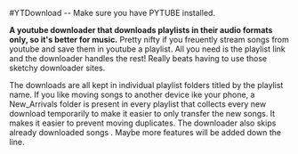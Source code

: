 #YTDownload -- Make sure you have PYTUBE installed.

**A youtube downloader that downloads playlists in their audio formats only, so it's better for music.**
Pretty  nifty if you freuently stream songs from youtube and save them in youtube a playlist. 
All you need is the playlist link and the downloader handles the rest!
Really beats having to use those sketchy downloader sites.

The downloads are all kept in individual playlist folders titled by the playlist name.
If you like moving songs to another device ike your phone, a New_Arrivals folder is present in every playlist that collects every new download temporarily to make it easier to only transfer the new songs.
It makes it easier to prevent moving duplicates.
The downloader also skips already downloaded songs . 
Maybe more features will be added down the line.


